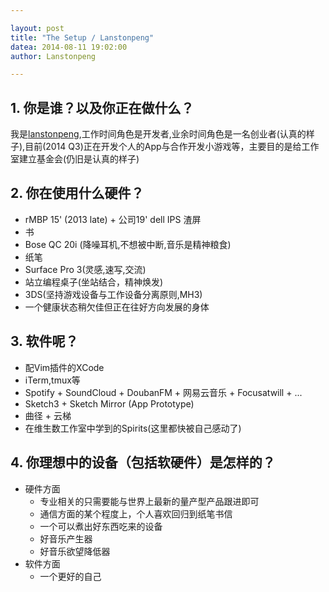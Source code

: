```yaml
---

layout: post
title: "The Setup / Lanstonpeng"
datea: 2014-08-11 19:02:00
author: Lanstonpeng

---
```

## 1. 你是谁？以及你正在做什么？
我是[lanstonpeng](http://lanstonpeng.github.com),工作时间角色是开发者,业余时间角色是一名创业者(认真的样子),目前(2014 Q3)正在开发个人的App与合作开发小游戏等，主要目的是给工作室建立基金会(仍旧是认真的样子)


## 2. 你在使用什么硬件？
- rMBP 15' (2013 late) + 公司19' dell IPS 渣屏
- 书
- Bose QC 20i (降噪耳机,不想被中断,音乐是精神粮食)
- 纸笔
- Surface Pro 3(灵感,速写,交流)
- 站立编程桌子(坐站结合，精神焕发)
- 3DS(坚持游戏设备与工作设备分离原则,MH3)
- 一个健康状态稍欠佳但正在往好方向发展的身体

## 3. 软件呢？
- 配Vim插件的XCode
- iTerm,tmux等
- Spotify + SoundCloud + DoubanFM + 网易云音乐 + Focusatwill + ...
- Sketch3 + Sketch Mirror (App Prototype)
- 曲径 + 云梯
- 在维生数工作室中学到的Spirits(这里都快被自己感动了)

## 4. 你理想中的设备（包括软硬件）是怎样的？
- 硬件方面
	- 专业相关的只需要能与世界上最新的量产型产品跟进即可
	- 通信方面的某个程度上，个人喜欢回归到纸笔书信
	- 一个可以煮出好东西吃来的设备
    - 好音乐产生器
    - 好音乐欲望降低器
- 软件方面
	- 一个更好的自己
